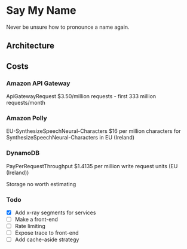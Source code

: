 # Say My Name

Never be unsure how to pronounce a name again.

## Architecture



## Costs

### Amazon API Gateway 

ApiGatewayRequest
$3.50/million requests - first 333 million requests/month

### Amazon Polly 

EU-SynthesizeSpeechNeural-Characters
$16 per million characters for SynthesizeSpeechNeural-Characters in EU (Ireland)

### DynamoDB 

PayPerRequestThroughput
$1.4135 per million write request units (EU (Ireland))

Storage
no worth estimating

### Todo

- [x] Add x-ray segments for services
- [ ] Make a front-end
- [ ] Rate limiting
- [ ] Expose trace to front-end
- [ ] Add cache-aside strategy